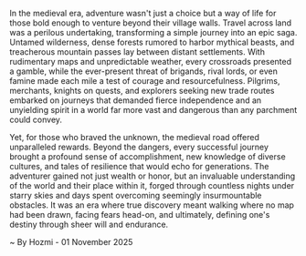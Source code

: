 
In the medieval era, adventure wasn't just a choice but a way of life for those bold enough to venture beyond their village walls. Travel across land was a perilous undertaking, transforming a simple journey into an epic saga. Untamed wilderness, dense forests rumored to harbor mythical beasts, and treacherous mountain passes lay between distant settlements. With rudimentary maps and unpredictable weather, every crossroads presented a gamble, while the ever-present threat of brigands, rival lords, or even famine made each mile a test of courage and resourcefulness. Pilgrims, merchants, knights on quests, and explorers seeking new trade routes embarked on journeys that demanded fierce independence and an unyielding spirit in a world far more vast and dangerous than any parchment could convey.

Yet, for those who braved the unknown, the medieval road offered unparalleled rewards. Beyond the dangers, every successful journey brought a profound sense of accomplishment, new knowledge of diverse cultures, and tales of resilience that would echo for generations. The adventurer gained not just wealth or honor, but an invaluable understanding of the world and their place within it, forged through countless nights under starry skies and days spent overcoming seemingly insurmountable obstacles. It was an era where true discovery meant walking where no map had been drawn, facing fears head-on, and ultimately, defining one's destiny through sheer will and endurance.

~ By Hozmi - 01 November 2025
